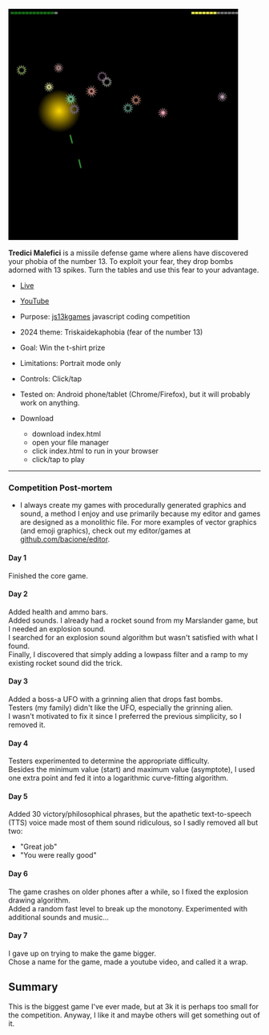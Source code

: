 [![Info](README.JPG)](https://bacionejs.github.io/tredicimalefici)

**Tredici Malefici** is a missile defense game where aliens have discovered your phobia of the number 13. To exploit your fear, they drop bombs adorned with 13 spikes. Turn the tables and use this fear to your advantage.

- [Live](https://bacionejs.github.io/tredicimalefici)
- [YouTube](http://www.youtube.com/@bacionejs)

- Purpose: [js13kgames](https://js13kgames.com) javascript coding competition
- 2024 theme: Triskaidekaphobia (fear of the number 13)
- Goal: Win the t-shirt prize
- Limitations: Portrait mode only
- Controls: Click/tap
- Tested on: Android phone/tablet (Chrome/Firefox), but it will probably work on anything.

- Download  
  - download index.html
  - open your file manager
  - click index.html to run in your browser
  - click/tap to play

---

### Competition Post-mortem
- I always create my games with procedurally generated graphics and sound, a method I enjoy and use primarily because my editor and games are designed as a monolithic file. For more examples of vector graphics (and emoji graphics), check out my editor/games at [github.com/bacione/editor](https://github.com/bacione/editor).

#### Day 1
Finished the core game.

#### Day 2
Added health and ammo bars.  
Added sounds. I already had a rocket sound from my Marslander game, but I needed an explosion sound.  
I searched for an explosion sound algorithm but wasn't satisfied with what I found.  
Finally, I discovered that simply adding a lowpass filter and a ramp to my existing rocket sound did the trick.

#### Day 3
Added a boss-a UFO with a grinning alien that drops fast bombs.  
Testers (my family) didn't like the UFO, especially the grinning alien.  
I wasn't motivated to fix it since I preferred the previous simplicity, so I removed it.

#### Day 4
Testers experimented to determine the appropriate difficulty.  
Besides the minimum value (start) and maximum value (asymptote), I used one extra point and fed it into a logarithmic curve-fitting algorithm.

#### Day 5
Added 30 victory/philosophical phrases, but the apathetic text-to-speech (TTS) voice made most of them sound ridiculous, so I sadly removed all but two:
- "Great job"
- "You were really good"

#### Day 6
The game crashes on older phones after a while, so I fixed the explosion drawing algorithm.  
Added a random fast level to break up the monotony. 
Experimented with additional sounds and music...

#### Day 7
I gave up on trying to make the game bigger.  
Chose a name for the game, made a youtube video, and called it a wrap.

## Summary
This is the biggest game I've ever made, but at 3k it is perhaps too small for the competition. Anyway, I like it and maybe others will get something out of it.
